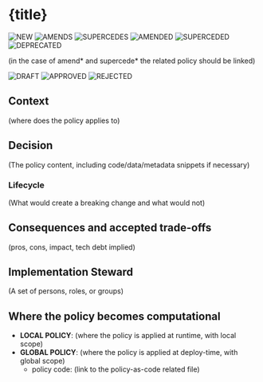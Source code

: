 
# {title}

![NEW](https://img.shields.io/badge/HISTORY-NEW-brightgreen?style=flat&logo=CodeReview)
![AMENDS](https://img.shields.io/badge/HISTORY-AMENDS-green?style=flat&logo=CodeReview)
![SUPERCEDES](https://img.shields.io/badge/HISTORY-SUPERCEDES-yellowgreen?style=flat&logo=CodeReview)
![AMENDED](https://img.shields.io/badge/HISTORY-AMENDED-yellow?style=flat&logo=CodeReview)
![SUPERCEDED](https://img.shields.io/badge/HISTORY-SUPERCEDED-orange?style=flat&logo=CodeReview)
![DEPRECATED](https://img.shields.io/badge/HISTORY-DEPRECATED-black?style=flat&logo=CodeReview)

(in the case of amend* and supercede* the related policy should be linked)

![DRAFT](https://img.shields.io/badge/LIFECYCLE-DRAFT-blue?style=flat&logo=StackShare)
![APPROVED](https://img.shields.io/badge/LIFECYCLE-APPROVED-brightgreen?style=flat&logo=StackShare)
![REJECTED](https://img.shields.io/badge/LIFECYCLE-REJECTED-red?style=flat&logo=StackShare)


## Context

(where does the policy applies to)

## Decision

(The policy content, including code/data/metadata snippets if necessary)

### Lifecycle

(What would create a breaking change and what would not)

## Consequences and accepted trade-offs

(pros, cons, impact, tech debt implied)

## Implementation Steward

(A set of persons, roles, or groups)

## Where the policy becomes computational

- **LOCAL POLICY**: (where the policy is applied at runtime, with local scope)
- **GLOBAL POLICY**: (where the policy is applied at deploy-time, with global scope)
  - policy code: (link to the policy-as-code related file)
